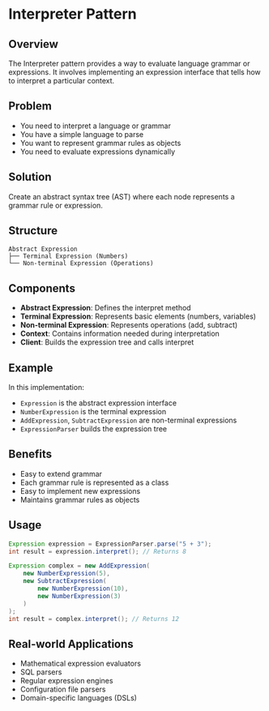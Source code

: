# Interpreter Pattern

## Overview
The Interpreter pattern provides a way to evaluate language grammar or expressions. It involves implementing an expression interface that tells how to interpret a particular context.

## Problem
- You need to interpret a language or grammar
- You have a simple language to parse
- You want to represent grammar rules as objects
- You need to evaluate expressions dynamically

## Solution
Create an abstract syntax tree (AST) where each node represents a grammar rule or expression.

## Structure
```
Abstract Expression
├── Terminal Expression (Numbers)
└── Non-terminal Expression (Operations)
```

## Components
- **Abstract Expression**: Defines the interpret method
- **Terminal Expression**: Represents basic elements (numbers, variables)
- **Non-terminal Expression**: Represents operations (add, subtract)
- **Context**: Contains information needed during interpretation
- **Client**: Builds the expression tree and calls interpret

## Example
In this implementation:
- `Expression` is the abstract expression interface
- `NumberExpression` is the terminal expression
- `AddExpression`, `SubtractExpression` are non-terminal expressions
- `ExpressionParser` builds the expression tree

## Benefits
- Easy to extend grammar
- Each grammar rule is represented as a class
- Easy to implement new expressions
- Maintains grammar rules as objects

## Usage
```java
Expression expression = ExpressionParser.parse("5 + 3");
int result = expression.interpret(); // Returns 8

Expression complex = new AddExpression(
    new NumberExpression(5),
    new SubtractExpression(
        new NumberExpression(10),
        new NumberExpression(3)
    )
);
int result = complex.interpret(); // Returns 12
```

## Real-world Applications
- Mathematical expression evaluators
- SQL parsers
- Regular expression engines
- Configuration file parsers
- Domain-specific languages (DSLs) 
